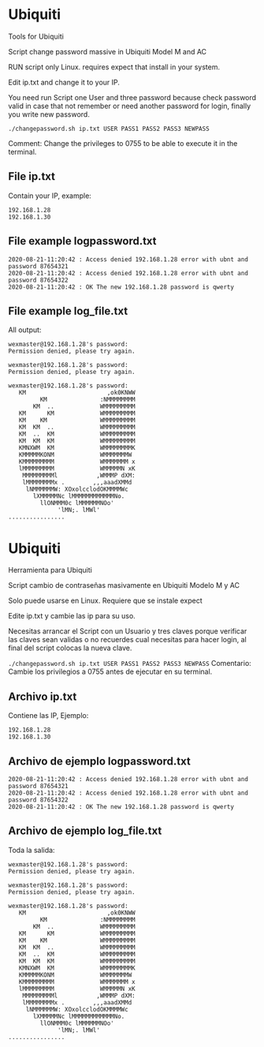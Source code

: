 # Ubiquiti
Tools for Ubiquiti

Script change password massive in Ubiquiti
Model M and AC

RUN script only Linux.
requires expect that install in your system.

Edit ip.txt and change it to your IP.

You need run Script one User and three password because check password valid in case that not remember or need another password for login, finally you write new password.

```./changepassword.sh ip.txt USER PASS1 PASS2 PASS3 NEWPASS```

Comment: Change the privileges to 0755 to be able to execute it in the terminal.


## File ip.txt

Contain your IP, example:
```
192.168.1.28
192.168.1.30
```


## File example logpassword.txt

```
2020-08-21-11:20:42 : Access denied 192.168.1.28 error with ubnt and password 87654321
2020-08-21-11:20:42 : Access denied 192.168.1.28 error with ubnt and password 87654322
2020-08-21-11:20:42 : OK The new 192.168.1.28 password is qwerty
```

## File example log_file.txt

All output:

```spawn /usr/bin/ssh wexmaster@192.168.1.28
wexmaster@192.168.1.28's password: 
Permission denied, please try again.

wexmaster@192.168.1.28's password: 
Permission denied, please try again.

wexmaster@192.168.1.28's password: 
   KM                       ,ok0KNWW    
         KM               :NMMMMMMMM    
       KM  ..             WMMMMMMMMM    
   KM      KM             WMMMMMMMMM    
   KM    KM               WMMMMMMMMM    
   KM  KM  ..             WMMMMMMMMM    
   KM  ..  KM             WMMMMMMMMM    
   KM  KM  KM             WMMMMMMMMM    
   KMNXWM  KM             WMMMMMMMMK    
   KMMMMMKONM             WMMMMMMMW     
   KMMMMMMMMM             WMMMMMMM x    
   lMMMMMMMMM             WMMMMMN xK    
    MMMMMMMMMl           ,WMMMP dXM:    
    lMMMMMMMMx .        ,,,aaadXMMd     
     lNMMMMMMW: XOxolcclodOKMMMMWc      
       lXMMMMMNc lMMMMMMMMMMMMNo.       
         llONMMM0c lMMMMMMNOo'          
              'lMN;. lMWl'              
................
```


# Ubiquiti
Herramienta para Ubiquiti

Script cambio de contraseñas masivamente en Ubiquiti
Modelo M y AC

Solo puede usarse en Linux.
Requiere que se instale expect

Edite ip.txt y cambie las ip para su uso.

Necesitas arrancar el Script con un Usuario y tres claves porque verificar las claves sean validas o no recuerdes cual necesitas para hacer login, al final del script colocas la nueva clave.

```./changepassword.sh ip.txt USER PASS1 PASS2 PASS3 NEWPASS```
Comentario: Cambie los privilegios a 0755 antes de ejecutar en su terminal.

## Archivo ip.txt

Contiene las IP, Ejemplo:
```
192.168.1.28
192.168.1.30
```


## Archivo de ejemplo logpassword.txt

```
2020-08-21-11:20:42 : Access denied 192.168.1.28 error with ubnt and password 87654321
2020-08-21-11:20:42 : Access denied 192.168.1.28 error with ubnt and password 87654322
2020-08-21-11:20:42 : OK The new 192.168.1.28 password is qwerty
```

## Archivo de ejemplo log_file.txt

Toda la salida:

```spawn /usr/bin/ssh wexmaster@192.168.1.28
wexmaster@192.168.1.28's password: 
Permission denied, please try again.

wexmaster@192.168.1.28's password: 
Permission denied, please try again.

wexmaster@192.168.1.28's password: 
   KM                       ,ok0KNWW    
         KM               :NMMMMMMMM    
       KM  ..             WMMMMMMMMM    
   KM      KM             WMMMMMMMMM    
   KM    KM               WMMMMMMMMM    
   KM  KM  ..             WMMMMMMMMM    
   KM  ..  KM             WMMMMMMMMM    
   KM  KM  KM             WMMMMMMMMM    
   KMNXWM  KM             WMMMMMMMMK    
   KMMMMMKONM             WMMMMMMMW     
   KMMMMMMMMM             WMMMMMMM x    
   lMMMMMMMMM             WMMMMMN xK    
    MMMMMMMMMl           ,WMMMP dXM:    
    lMMMMMMMMx .        ,,,aaadXMMd     
     lNMMMMMMW: XOxolcclodOKMMMMWc      
       lXMMMMMNc lMMMMMMMMMMMMNo.       
         llONMMM0c lMMMMMMNOo'          
              'lMN;. lMWl'              
................
```
